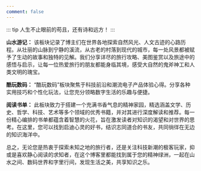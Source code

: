 ```yaml
---
comment: false
---
```


::: tip 人生不止眼前的苟且，还有诗和远方！
:::

**山水游记：** 该板块记录了博主们在世界各地探索自然风光、人文古迹的心路历程。从壮丽的山脉到宁静的溪流，从古老的村落到现代的城市，每一处风景都被赋予了生动的故事和独特的见解。我们分享详尽的旅行攻略、美图鉴赏以及旅途中的感悟与启示，让每一位热爱旅行的朋友都能身临其境，感受大自然的鬼斧神工和人类文明的瑰宝。

**酷玩数码：** “酷玩数码”板块聚焦于科技前沿和潮流电子产品体验心得。分享各种实用技巧和个性化玩法，让您充分领略数字生活的乐趣与便捷。

**阅读书单：** 此板块致力于搭建一个充满书香气息的精神家园，精选涵盖文学、历史、哲学、科技、艺术等多个领域的优秀书籍，并对其进行深度解读和推荐。每一份精心编排的书单都蕴含着智慧的火花，旨在激发读者对知识的渴望和对世界的思考。在这里，您可以找到启迪心灵的好书，结识志同道合的书友，共同徜徉在无边的知识海洋中。

总之，无论您是热衷于探索未知之地的旅行者，还是关注科技新潮的极客玩家，抑或是喜欢静心阅读的求知者，在这个博客里都能找到属于您的精神绿洲，一起在山水之间、数码世界和字里行间，发现生活之美，共享知识之乐。